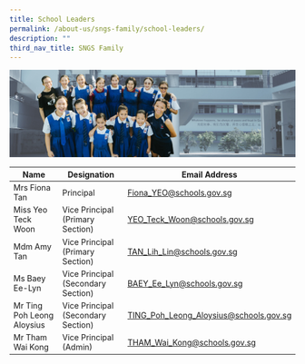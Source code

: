```yaml
---
title: School Leaders
permalink: /about-us/sngs-family/school-leaders/
description: ""
third_nav_title: SNGS Family
---
```

![About Us](/images/Banner%20Photos/subpage%2001%20about%20us.jpg)

| Name | Designation | Email Address |
| -------- | -------- | -------- |
| Mrs Fiona Tan     | Principal     | Fiona_YEO@schools.gov.sg     |
| Miss Yeo Teck Woon     | Vice Principal (Primary Section)     | YEO_Teck_Woon@schools.gov.sg     |
| Mdm Amy Tan     | Vice Principal (Primary Section)     | TAN_Lih_Lin@schools.gov.sg     |
| Ms Baey Ee-Lyn    | Vice Principal (Secondary Section)     | BAEY_Ee_Lyn@schools.gov.sg     |
| Mr Ting Poh Leong Aloysius    | Vice Principal (Secondary Section)     | TING_Poh_Leong_Aloysius@schools.gov.sg     |
| Mr Tham Wai Kong     | Vice Principal (Admin)     | THAM_Wai_Kong@schools.gov.sg     |
